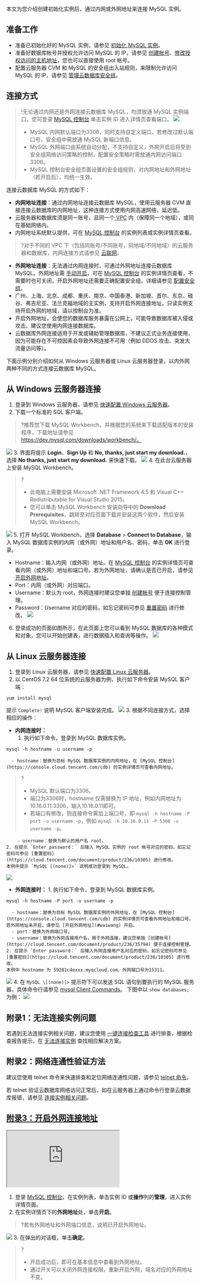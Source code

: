 本文为您介绍创建初始化实例后，通过内网或外网地址来连接 MySQL 实例。

## 准备工作
- 准备已初始化好的 MySQL 实例，请参见 [初始化 MySQL 实例](https://cloud.tencent.com/document/product/236/3128)。
- 准备好数据库帐号并授权允许访问 MySQL 的 IP，请参见 [创建帐号](https://cloud.tencent.com/document/product/236/35794)、[修改授权访问的主机地址](https://cloud.tencent.com/document/product/236/35796)，您也可以直接使用 root 帐号。
- 配置云服务器 CVM 和 MySQL 的安全组出入站规则，来限制允许访问 MySQL 的 IP，请参见 [管理云数据库安全组](https://cloud.tencent.com/document/product/236/9537)。

## 连接方式
>!无论通过内网还是外网连接云数据库 MySQL，均须放通 MySQL 实例端口。您可登录 [MySQL 控制台](https://console.cloud.tencent.com/cdb) 单击实例 ID 进入详情页查看端口。
>![](https://qcloudimg.tencent-cloud.cn/raw/5669570dd781fa66c04a843231a0770f.png)
>- MySQL 内网默认端口为3306，同时支持自定义端口，若修改过默认端口号，安全组中需放通 MySQL 新端口信息。
>- MySQL 外网端口由系统自动分配，不支持自定义，外网开启后将受到安全组网络访问策略的控制，配置安全策略时需放通内网访问端口3306。
>- MySQL 控制台安全组页面设置的安全组规则，对内网地址和外网地址（若开启后），均统一生效。
>
连接云数据库 MySQL 的方式如下：
- **内网地址连接**：通过内网地址连接云数据库 MySQL，使用云服务器 CVM 直接连接云数据库的内网地址，这种连接方式使用内网高速网络，延迟低。
 - 云服务器和数据库须是同一账号，且同一个[ VPC](https://cloud.tencent.com/document/product/215/20046) 内（保障同一个地域），或同在基础网络内。
 - 内网地址系统默认提供，可在 [MySQL 控制台](https://console.cloud.tencent.com/cdb) 的实例列表或实例详情页查看。
>?对于不同的 VPC 下（包括同账号/不同账号，同地域/不同地域）的云服务器和数据库，内网连接方式请参见 [云联网](https://cloud.tencent.com/document/product/877)。
>
- **外网地址连接**：无法通过内网连接时，可通过外网地址连接云数据库 MySQL。外网地址需 [手动开启](#waiwang)，可在 [MySQL 控制台](https://console.cloud.tencent.com/cdb) 的实例详情页查看，不需要时也可关闭，开启外网地址还需要正确配置安全组，详细请参见 [配置安全组](https://cloud.tencent.com/document/product/236/9537)。
 - 广州、上海、北京、成都、重庆、南京、中国香港、新加坡、首尔、东京、硅谷、弗吉尼亚、法兰克福地域的主实例，支持开启外网连接地址。只读实例支持开启外网的地域，请以控制台为准。
 - 开启外网地址，会使您的数据库服务暴露在公网上，可能导致数据库被入侵或攻击。建议您使用内网连接数据库。 
 - 云数据库外网连接适用于开发或辅助管理数据库，不建议正式业务连接使用，因为可能存在不可控因素会导致外网连接不可用（例如 DDOS 攻击、突发大流量访问等）。


下面示例分别介绍如何从 Windows 云服务器或 Linux 云服务器登录，以内外网两种不同的方式连接云数据库 MySQL。
## 从 Windows 云服务器连接
1. 登录到 Windows 云服务器，请参见 <a href="https://cloud.tencent.com/document/product/213/2764" target="_blank">快速配置 Windows 云服务器</a>。
2. 下载一个标准的 SQL 客户端。
>?推荐您下载 MySQL Workbench，并根据您的系统来下载适配版本的安装程序，下载地址请参见 https://dev.mysql.com/downloads/workbench/。
>
![](https://main.qcloudimg.com/raw/851ab46468c554097a0cf742017157b7.png)
3. 界面将提示 **Login**、**Sign Up** 和 **No, thanks, just start my download.**，选择 **No thanks, just start my download.** 来快速下载。
![](https://main.qcloudimg.com/raw/47b195fb37ff584f21038ee54342d362.png)
4. 在此台云服务器上安装 MySQL Workbench。
>?
>- 此电脑上需要安装 Microsoft .NET Framework 4.5 和 Visual C++ Redistributable for Visual Studio 2015。
>- 您可以单击 MySQL Workbench 安装向导中的 **Download Prerequisites**，跳转至对应页面下载并安装这两个软件，然后安装 MySQL Workbench。
>
![](https://main.qcloudimg.com/raw/1af292f989f03f3e02e1200b77cb70c1.png)
5. 打开 MySQL Workbench，选择 **Database** > **Connect to Database**，输入 MySQL 数据库实例的内网（或外网）地址和用户名、密码，单击 **OK** 进行登录。
 - Hostname：输入内网（或外网）地址。在 [MySQL 控制台](https://console.cloud.tencent.com/cdb) 的实例详情页可查看内网（或外网）地址和端口号。若为外网地址，请确认是否已开启，请参见 [开启外网地址](#waiwang)。
 - Port：内网（或外网）对应端口。
 - Username：默认为 root，外网连接时建议您单独 [创建帐号](https://cloud.tencent.com/document/product/236/35794) 便于连接控制管理。
 - Password：Username 对应的密码，如忘记密码可参见 [重置密码](https://cloud.tencent.com/document/product/236/10305) 进行修改。
![](https://main.qcloudimg.com/raw/946b50fb05de11d7c68c2262ac4fe933.png)
6. 登录成功的页面如图所示，在此页面上您可以看到 MySQL 数据库的各种模式和对象，您可以开始创建表，进行数据插入和查询等操作。
![](https://main.qcloudimg.com/raw/33f081e99c384258bbc5ed3683ed4d7d.png)

## 从 Linux 云服务器连接
1. 登录到 Linux 云服务器，请参见 [快速配置 Linux 云服务器](https://cloud.tencent.com/document/product/213/2936)。
2. 以 CentOS 7.2 64 位系统的云服务器为例，执行如下命令安装 MySQL 客户端：
```
yum install mysql
```
提示 `Complete!` 说明 MySQL 客户端安装完成。
![](https://main.qcloudimg.com/raw/16c77e28c40ae9be9a182b1c61843ecd.png)
3. 根据不同连接方式，选择相应的操作：
 - **内网连接时：**
    1. 执行如下命令，登录到 MySQL 数据库实例。
```
mysql -h hostname -u username -p
```
      - hostname：替换为目标 MySQL 数据库实例的内网地址，在 [MySQL 控制台](https://console.cloud.tencent.com/cdb) 的实例详情页可查看内网地址。
>?
>- MySQL 默认端口为3306。
>- 端口为3306时，hostname 仅需替换为 IP 地址，例如内网地址为10.16.0.11:3306，输入10.16.0.11即可。
>- 若端口有修改，则连接命令需加上端口号，即 `mysql -h hostname -P port -u username -p`，例如 `mysql -h 10.16.0.11 -P 5308 -u username -p`。
>
		- username：替换为默认的用户名 root。
    2. 在提示 `Enter password：` 后输入 MySQL 实例的 root 帐号对应的密码，如忘记密码可参见 [重置密码](https://cloud.tencent.com/document/product/236/10305) 进行修改。
    本例中提示 `MySQL [(none)]>` 说明成功登录到 MySQL。
![](https://main.qcloudimg.com/raw/83b8a95cf4b99919b5899510691289b4.png)
   - **外网连接时：**
    1. 执行如下命令，登录到 MySQL 数据库实例。
```
mysql -h hostname -P port -u username -p
```
      - hostname：替换为目标 MySQL 数据库实例的外网地址，在 [MySQL 控制台](https://console.cloud.tencent.com/cdb) 的实例详情页可查看外网地址和端口号。若外网地址未开启，请参见 [开启外网地址](#waiwang) 开启。
      - port：替换为外网端口号。
      - username：替换为外网连接用户名，用于外网连接，建议您单独 [创建帐号](https://cloud.tencent.com/document/product/236/35794) 便于连接控制管理。
    2. 在提示 `Enter password：` 后输入外网连接用户名对应的密码，如忘记密码可参见 [重置密码](https://cloud.tencent.com/document/product/236/10305) 进行修改。
    本例中 hostname 为 59281c4exxx.myqcloud.com，外网端口号为15311。
![](https://main.qcloudimg.com/raw/16839344da3a588be93d814de224277a.png)
4. 在 `MySQL \[(none)]>` 提示符下可以发送 SQL 语句到要执行的 MySQL 服务器，具体命令行请参见 [mysql Client Commands](https://dev.mysql.com/doc/refman/5.7/en/mysql-commands.html)。
下图中以 `show databases;` 为例：
![](//mc.qcloudimg.com/static/img/76b4346a84f7388ae263dc6c09220fc0/image.png)

## 附录1：无法连接实例问题
若遇到无法连接实例相关问题，建议您使用 [一键连接检查工具](https://cloud.tencent.com/document/product/236/33206) 进行排查，根据检查报告提示，在 [无法连接实例](https://cloud.tencent.com/document/product/236/44754) 查找相应解决方案。

## 附录2：网络连通性验证方法
建议您使用 telnet 命令来快速排查和定位网络连通性问题，请参见 [telnet 命令](https://cloud.tencent.com/document/product/236/34375#.E8.A7.A3.E5.86.B3.E6.96.B9.E6.A1.88)。

若 telnet 验证云数据库网络访问正常后，如在云服务器上通过命令行登录云数据库报错，请参见 [连接实例相关问题](https://cloud.tencent.com/document/product/236/11278#sytyzysjk)。

## [附录3：开启外网连接地址](id:waiwang)
<div class="doc-video-mod"><iframe src="https://cloud.tencent.com/edu/learning/quick-play/3483-61427?source=gw.doc.media&withPoster=1&notip=1"></iframe></div>

1. 登录 [MySQL 控制台](https://console.cloud.tencent.com/cdb/ )，在实例列表，单击实例 ID 或**操作**列的**管理**，进入实例详情页面。
2. 在实例详情页下的**外网地址**处，单击**开启**。
>?若有外网地址和外网端口信息，说明已开启外网地址。
>
![](https://qcloudimg.tencent-cloud.cn/raw/3e53616ba958f931a84470745bd0a585.png)
3. 在弹出的对话框，单击**确定**。
>?
>- 开启成功后，即可在基本信息中查看到外网地址。
>- 通过开关可以关闭外网连接权限，重新开启外网，域名对应的外网地址不变。
